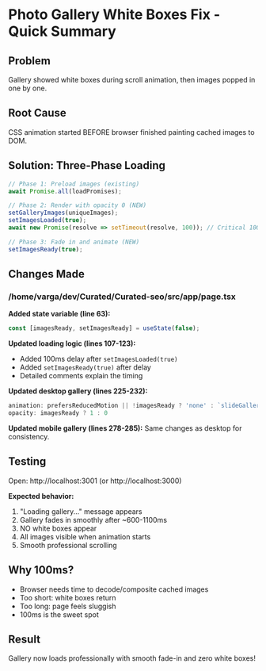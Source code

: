 # Photo Gallery White Boxes Fix - Quick Summary

## Problem
Gallery showed white boxes during scroll animation, then images popped in one by one.

## Root Cause
CSS animation started BEFORE browser finished painting cached images to DOM.

## Solution: Three-Phase Loading
```typescript
// Phase 1: Preload images (existing)
await Promise.all(loadPromises);

// Phase 2: Render with opacity 0 (NEW)
setGalleryImages(uniqueImages);
setImagesLoaded(true);
await new Promise(resolve => setTimeout(resolve, 100)); // Critical 100ms delay

// Phase 3: Fade in and animate (NEW)
setImagesReady(true);
```

## Changes Made

### /home/varga/dev/Curated/Curated-seo/src/app/page.tsx

**Added state variable (line 63):**
```typescript
const [imagesReady, setImagesReady] = useState(false);
```

**Updated loading logic (lines 107-123):**
- Added 100ms delay after `setImagesLoaded(true)`
- Added `setImagesReady(true)` after delay
- Detailed comments explain the timing

**Updated desktop gallery (lines 225-232):**
```typescript
animation: prefersReducedMotion || !imagesReady ? 'none' : `slideGallery...`,
opacity: imagesReady ? 1 : 0
```

**Updated mobile gallery (lines 278-285):**
Same changes as desktop for consistency.

## Testing
Open: http://localhost:3001 (or http://localhost:3000)

**Expected behavior:**
1. "Loading gallery..." message appears
2. Gallery fades in smoothly after ~600-1100ms
3. NO white boxes appear
4. All images visible when animation starts
5. Smooth professional scrolling

## Why 100ms?
- Browser needs time to decode/composite cached images
- Too short: white boxes return
- Too long: page feels sluggish
- 100ms is the sweet spot

## Result
Gallery now loads professionally with smooth fade-in and zero white boxes!
